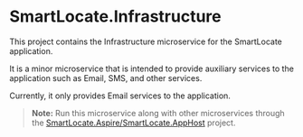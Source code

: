 # SmartLocate.Infrastructure

This project contains the Infrastructure microservice for the SmartLocate application. 

It is a minor microservice that is intended to provide auxiliary services to the application such as Email, SMS, and other services.

Currently, it only provides Email services to the application.

> **Note:** Run this microservice along with other microservices through the [SmartLocate.Aspire/SmartLocate.AppHost](../SmartLocate.Aspire/README.md) project.